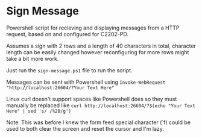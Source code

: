 # Sign Message
Powershell script for recieving and displaying messages from a HTTP request, based on and configured for C2202-PD.

Assumes a sign with 2 rows and a length of 40 characters in total, character length can be easily changed however reconfiguring for more rows might take a bit more work.

Just run the `sign-message.ps1` file to run the script.

Messages can be sent with Powershell using
```Invoke-WebRequest "http://localhost:26604/?Your Text Here"```


Linux curl doesn't support spaces like Powershell does so they must manually be replaced like
```curl http://localhost:26604/?$(echo "Your Text Here" | sed 's/ /%20/g')```

Note: This was before I knew the form feed special character (\`f) could be used to both clear the screen and reset the cursor and I'm lazy.
